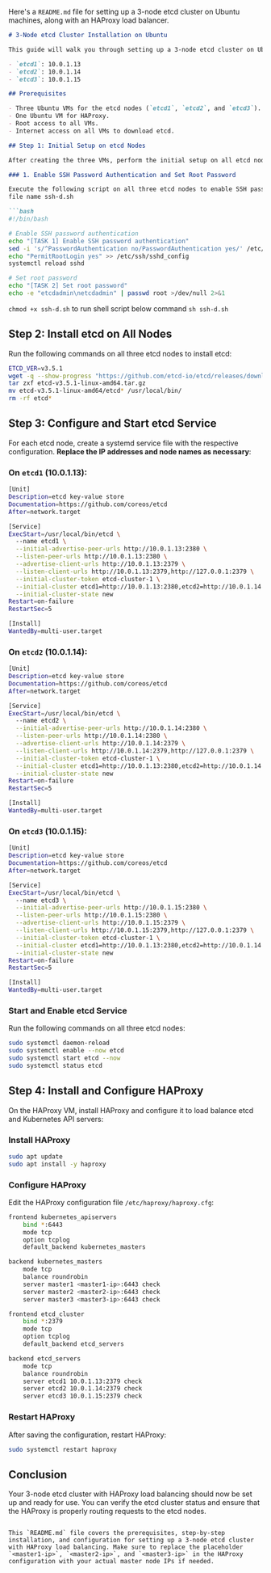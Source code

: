 Here's a `README.md` file for setting up a 3-node etcd cluster on Ubuntu machines, along with an HAProxy load balancer.

```markdown
# 3-Node etcd Cluster Installation on Ubuntu

This guide will walk you through setting up a 3-node etcd cluster on Ubuntu machines with an HAProxy load balancer for high availability. The etcd nodes will have the following hostnames and IP addresses:

- `etcd1`: 10.0.1.13
- `etcd2`: 10.0.1.14
- `etcd3`: 10.0.1.15

## Prerequisites

- Three Ubuntu VMs for the etcd nodes (`etcd1`, `etcd2`, and `etcd3`).
- One Ubuntu VM for HAProxy.
- Root access to all VMs.
- Internet access on all VMs to download etcd.

## Step 1: Initial Setup on etcd Nodes

After creating the three VMs, perform the initial setup on all etcd nodes:

### 1. Enable SSH Password Authentication and Set Root Password

Execute the following script on all three etcd nodes to enable SSH password authentication and set the root password:
file name ssh-d.sh

```bash
#!/bin/bash

# Enable SSH password authentication
echo "[TASK 1] Enable SSH password authentication"
sed -i 's/^PasswordAuthentication no/PasswordAuthentication yes/' /etc/ssh/sshd_config
echo "PermitRootLogin yes" >> /etc/ssh/sshd_config
systemctl reload sshd

# Set root password
echo "[TASK 2] Set root password"
echo -e "etcdadmin\netcdadmin" | passwd root >/dev/null 2>&1
```
```chmod +x ssh-d.sh```
to run shell script below command 
```sh ssh-d.sh```
## Step 2: Install etcd on All Nodes

Run the following commands on all three etcd nodes to install etcd:

```bash
ETCD_VER=v3.5.1
wget -q --show-progress "https://github.com/etcd-io/etcd/releases/download/${ETCD_VER}/etcd-${ETCD_VER}-linux-amd64.tar.gz"
tar zxf etcd-v3.5.1-linux-amd64.tar.gz
mv etcd-v3.5.1-linux-amd64/etcd* /usr/local/bin/
rm -rf etcd*
```

## Step 3: Configure and Start etcd Service

For each etcd node, create a systemd service file with the respective configuration. **Replace the IP addresses and node names as necessary**:

### On `etcd1` (10.0.1.13):

```bash
[Unit]
Description=etcd key-value store
Documentation=https://github.com/coreos/etcd
After=network.target

[Service]
ExecStart=/usr/local/bin/etcd \
  --name etcd1 \
  --initial-advertise-peer-urls http://10.0.1.13:2380 \
  --listen-peer-urls http://10.0.1.13:2380 \
  --advertise-client-urls http://10.0.1.13:2379 \
  --listen-client-urls http://10.0.1.13:2379,http://127.0.0.1:2379 \
  --initial-cluster-token etcd-cluster-1 \
  --initial-cluster etcd1=http://10.0.1.13:2380,etcd2=http://10.0.1.14:2380,etcd3=http://10.0.1.15:2380 \
  --initial-cluster-state new
Restart=on-failure
RestartSec=5

[Install]
WantedBy=multi-user.target
```

### On `etcd2` (10.0.1.14):

```bash
[Unit]
Description=etcd key-value store
Documentation=https://github.com/coreos/etcd
After=network.target

[Service]
ExecStart=/usr/local/bin/etcd \
  --name etcd2 \
  --initial-advertise-peer-urls http://10.0.1.14:2380 \
  --listen-peer-urls http://10.0.1.14:2380 \
  --advertise-client-urls http://10.0.1.14:2379 \
  --listen-client-urls http://10.0.1.14:2379,http://127.0.0.1:2379 \
  --initial-cluster-token etcd-cluster-1 \
  --initial-cluster etcd1=http://10.0.1.13:2380,etcd2=http://10.0.1.14:2380,etcd3=http://10.0.1.15:2380 \
  --initial-cluster-state new
Restart=on-failure
RestartSec=5

[Install]
WantedBy=multi-user.target
```

### On `etcd3` (10.0.1.15):

```bash
[Unit]
Description=etcd key-value store
Documentation=https://github.com/coreos/etcd
After=network.target

[Service]
ExecStart=/usr/local/bin/etcd \
  --name etcd3 \
  --initial-advertise-peer-urls http://10.0.1.15:2380 \
  --listen-peer-urls http://10.0.1.15:2380 \
  --advertise-client-urls http://10.0.1.15:2379 \
  --listen-client-urls http://10.0.1.15:2379,http://127.0.0.1:2379 \
  --initial-cluster-token etcd-cluster-1 \
  --initial-cluster etcd1=http://10.0.1.13:2380,etcd2=http://10.0.1.14:2380,etcd3=http://10.0.1.15:2380 \
  --initial-cluster-state new
Restart=on-failure
RestartSec=5

[Install]
WantedBy=multi-user.target
```

### Start and Enable etcd Service

Run the following commands on all three etcd nodes:

```bash
sudo systemctl daemon-reload
sudo systemctl enable --now etcd
sudo systemctl start etcd --now
sudo systemctl status etcd
```

## Step 4: Install and Configure HAProxy

On the HAProxy VM, install HAProxy and configure it to load balance etcd and Kubernetes API servers:

### Install HAProxy

```bash
sudo apt update
sudo apt install -y haproxy
```

### Configure HAProxy

Edit the HAProxy configuration file `/etc/haproxy/haproxy.cfg`:

```bash
frontend kubernetes_apiservers
    bind *:6443
    mode tcp
    option tcplog
    default_backend kubernetes_masters

backend kubernetes_masters
    mode tcp
    balance roundrobin
    server master1 <master1-ip>:6443 check
    server master2 <master2-ip>:6443 check
    server master3 <master3-ip>:6443 check

frontend etcd_cluster
    bind *:2379
    mode tcp
    option tcplog
    default_backend etcd_servers

backend etcd_servers
    mode tcp
    balance roundrobin
    server etcd1 10.0.1.13:2379 check
    server etcd2 10.0.1.14:2379 check
    server etcd3 10.0.1.15:2379 check
```

### Restart HAProxy

After saving the configuration, restart HAProxy:

```bash
sudo systemctl restart haproxy
```

## Conclusion

Your 3-node etcd cluster with HAProxy load balancing should now be set up and ready for use. You can verify the etcd cluster status and ensure that the HAProxy is properly routing requests to the etcd nodes.
```

This `README.md` file covers the prerequisites, step-by-step installation, and configuration for setting up a 3-node etcd cluster with HAProxy load balancing. Make sure to replace the placeholder `<master1-ip>`, `<master2-ip>`, and `<master3-ip>` in the HAProxy configuration with your actual master node IPs if needed.
